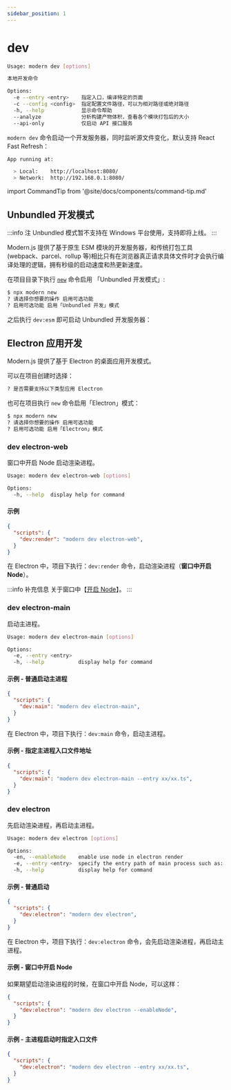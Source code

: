 ```yaml
---
sidebar_position: 1
---
```


# dev

```bash
Usage: modern dev [options]

本地开发命令

Options:
  -e --entry <entry>    指定入口，编译特定的页面
  -c --config <config>  指定配置文件路径，可以为相对路径或绝对路径
  -h, --help            显示命令帮助
  --analyze             分析构建产物体积，查看各个模块打包后的大小
  --api-only            仅启动 API 接口服务
```

`modern dev` 命令启动一个开发服务器，同时监听源文件变化，默认支持 React Fast Refresh：

```bash
App running at:

  > Local:    http://localhost:8080/
  > Network:  http://192.168.0.1:8080/
```

import CommandTip from '@site/docs/components/command-tip.md'

<CommandTip />

## Unbundled 开发模式

:::info 注
Unbundled 模式暂不支持在 Windows 平台使用，支持即将上线。
:::

Modern.js 提供了基于原生 ESM 模块的开发服务器，和传统打包工具(webpack、parcel、rollup 等)相比只有在浏览器真正请求具体文件时才会执行编译处理的逻辑，拥有秒级的启动速度和热更新速度。

在项目目录下执行 [`new`](/docs/apis/commands/mwa/new) 命令启用 「Unbundled 开发模式」:

```bash
$ npx modern new
? 请选择你想要的操作 启用可选功能
? 启用可选功能 启用「Unbundled 开发」模式
```

之后执行 `dev:esm` 即可启动 Unbundled 开发服务器：

## Electron 应用开发

Modern.js 提供了基于 Electron 的桌面应用开发模式。

可以在项目创建时选择：

```bash
? 是否需要支持以下类型应用 Electron
```

也可在项目执行 `new` 命令启用「Electron」模式：

```bash
$ npx modern new
? 请选择你想要的操作 启用可选功能
? 启用可选功能 启用「Electron」模式
```

### dev electron-web

窗口中开启 Node 启动渲染进程。

```bash
Usage: modern dev electron-web [options]

Options:
  -h, --help  display help for command
```

#### 示例

```json
{
  "scripts": {
    "dev:render": "modern dev electron-web",
  }
}
```

在 Electron 中，项目下执行：`dev:render` 命令，启动渲染进程（**窗口中开启 Node**）。

:::info 补充信息
关于窗口中【[开启 Node](/docs/guides/features/electron/develop#窗口中开启-node)】。
:::

### dev electron-main

启动主进程。

```bash
Usage: modern dev electron-main [options]

Options:
  -e, --entry <entry>
  -h, --help           display help for command
```

#### 示例 - 普通启动主进程

```json
{
  "scripts": {
    "dev:main": "modern dev electron-main",
  }
}
```

在 Electron 中，项目下执行：`dev:main` 命令，启动主进程。


#### 示例 - 指定主进程入口文件地址


```json
{
  "scripts": {
    "dev:main": "modern dev electron-main --entry xx/xx.ts",
  }
}
```


### dev electron

先启动渲染进程，再启动主进程。

```bash
Usage: modern dev electron [options]

Options:
  -en, --enableNode    enable use node in electron render
  -e, --entry <entry>  specify the entry path of main process such as: xx/xx.ts(js)
  -h, --help           display help for command
```

#### 示例 - 普通启动

```json
{
  "scripts": {
    "dev:electron": "modern dev electron",
  }
}
```

在 Electron 中，项目下执行：`dev:electron` 命令，会先启动渲染进程，再启动主进程。

#### 示例 - 窗口中开启 Node

如果期望启动渲染进程的时候，在窗口中开启 Node，可以这样：

```json
{
  "scripts": {
    "dev:electron": "modern dev electron --enableNode",
  }
}
```

#### 示例 - 主进程启动时指定入口文件

```json
{
  "scripts": {
    "dev:electron": "modern dev electron --entry xx/xx.ts",
  }
}
```


